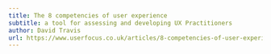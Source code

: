 ```yaml
---
title: The 8 competencies of user experience
subtitle: a tool for assessing and developing UX Practitioners
author: David Travis
url: https://www.userfocus.co.uk/articles/8-competencies-of-user-experience.html
---
```

